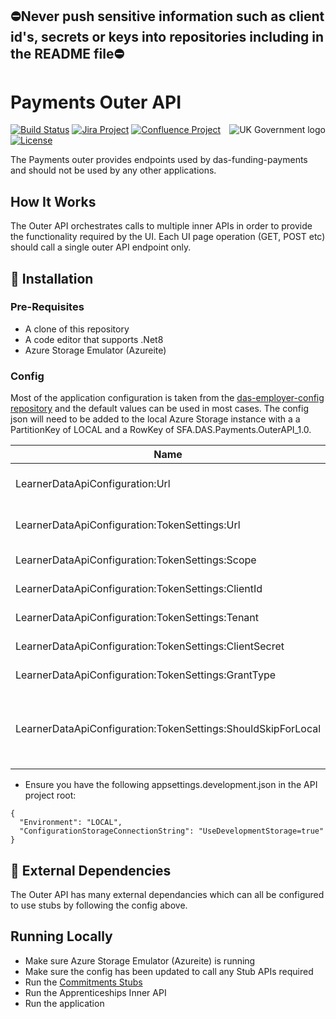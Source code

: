 ## ⛔Never push sensitive information such as client id's, secrets or keys into repositories including in the README file⛔

# Payments Outer API

<img src="https://avatars.githubusercontent.com/u/9841374?s=200&v=4" align="right" alt="UK Government logo">

[![Build Status](https://dev.azure.com/sfa-gov-uk/Digital%20Apprenticeship%20Service/_apis/build/status/das-apim-endpoints-Apprenticeships?branchName=master)](https://dev.azure.com/sfa-gov-uk/Digital%20Apprenticeship%20Service/_build/latest?definitionId=das-apim-endpoints-Payments&branchName=master)
[![Jira Project](https://img.shields.io/badge/Jira-Project-blue)](https://skillsfundingagency.atlassian.net/jira/software/c/projects/FLP/boards/753)
[![Confluence Project](https://img.shields.io/badge/Confluence-Project-blue)](https://skillsfundingagency.atlassian.net/wiki/spaces/NDL/pages/3480354918/Flexible+Payments+Models)
[![License](https://img.shields.io/badge/license-MIT-lightgrey.svg?longCache=true&style=flat-square)](https://en.wikipedia.org/wiki/MIT_License)

The Payments outer provides endpoints used by das-funding-payments and should not be used by any other applications.

## How It Works

The Outer API orchestrates calls to multiple inner APIs in order to provide the functionality required by the UI.  Each UI page operation (GET, POST etc) should call a single outer API endpoint only.

## 🚀 Installation

### Pre-Requisites

* A clone of this repository
* A code editor that supports .Net8
* Azure Storage Emulator (Azureite)

### Config

Most of the application configuration is taken from the [das-employer-config repository](https://github.com/SkillsFundingAgency/das-employer-config) and the default values can be used in most cases.  The config json will need to be added to the local Azure Storage instance with a a PartitionKey of LOCAL and a RowKey of SFA.DAS.Payments.OuterAPI_1.0.

| Name                                                          | Description                                       | Stub Value                                |
| ------------------------------------------------------------- | ------------------------------------------------- |-------------------------------------------|
| LearnerDataApiConfiguration:Url                               | Url of the data endpoint                          | https://localhost:4000/learner-data-api   |
| LearnerDataApiConfiguration:TokenSettings:Url                 | Url of the token endpoint                         |                                           |
| LearnerDataApiConfiguration:TokenSettings:Scope               | Token settings                                    |                                           |
| LearnerDataApiConfiguration:TokenSettings:ClientId            | Token settings                                    |                                           |
| LearnerDataApiConfiguration:TokenSettings:Tenant              | Token settings                                    |                                           |
| LearnerDataApiConfiguration:TokenSettings:ClientSecret        | Token settings                                    |                                           |
| LearnerDataApiConfiguration:TokenSettings:GrantType           | Token settings                                    |                                           |
| LearnerDataApiConfiguration:TokenSettings:ShouldSkipForLocal  | For local use only, skips calling token endpoint  | true                                      |

* Ensure you have the following appsettings.development.json in the API project root:

```
{
  "Environment": "LOCAL",
  "ConfigurationStorageConnectionString": "UseDevelopmentStorage=true"
}
```


## 🔗 External Dependencies

The Outer API has many external dependancies which can all be configured to use stubs by following the config above.

## Running Locally

* Make sure Azure Storage Emulator (Azureite) is running
* Make sure the config has been updated to call any Stub APIs required
* Run the [Commitments Stubs](https://github.com/SkillsFundingAgency/das-commitments-stubs)
* Run the Apprenticeships Inner API
* Run the application